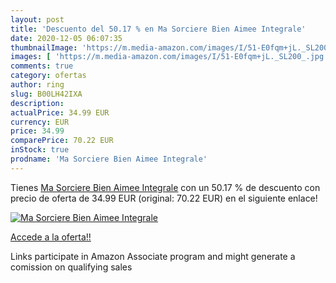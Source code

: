 ```yaml
---
layout: post
title: 'Descuento del 50.17 % en Ma Sorciere Bien Aimee Integrale'
date: 2020-12-05 06:07:35
thumbnailImage: 'https://m.media-amazon.com/images/I/51-E0fqm+jL._SL200_.jpg'
images: [ 'https://m.media-amazon.com/images/I/51-E0fqm+jL._SL200_.jpg' ]
comments: true
category: ofertas
author: ring
slug: B00LH42IXA
description:
actualPrice: 34.99 EUR
currency: EUR
price: 34.99
comparePrice: 70.22 EUR
inStock: true
prodname: 'Ma Sorciere Bien Aimee Integrale'
---
```


Tienes [Ma Sorciere Bien Aimee Integrale](https://www.amazon.fr/dp/B00LH42IXA/?tag=tolees0d-21) con un 50.17 % de descuento con precio de oferta de 34.99 EUR (original: 70.22 EUR) en el siguiente enlace!

[![Ma Sorciere Bien Aimee Integrale](https://m.media-amazon.com/images/I/51-E0fqm+jL._SL200_.jpg)](https://www.amazon.fr/dp/B00LH42IXA/?tag=tolees0d-21)

[Accede a la oferta!!](https://www.amazon.fr/dp/B00LH42IXA/?tag=tolees0d-21)

Links participate in Amazon Associate program and might generate a comission on qualifying sales


